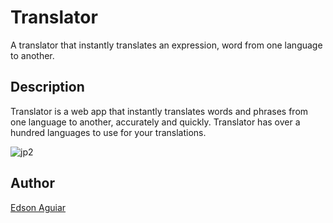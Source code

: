 # Translator
A translator that instantly translates an expression, word from one language to another.


## Description

Translator is a web app that instantly translates words and phrases from one language to another, accurately and quickly.
Translator has over a hundred languages to use for your translations.

![jp2](https://user-images.githubusercontent.com/106551525/223329616-86903d5b-72e0-480a-a5f7-194a8db0733d.png)


## Author
<a href="mailto:iamedsonaguiar@gmail.com">Edson Aguiar</a>
